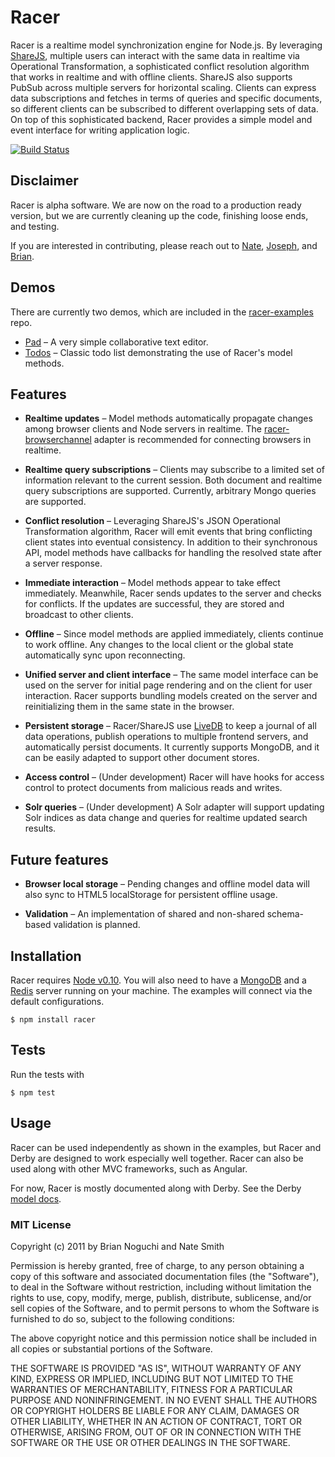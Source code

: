# Racer

Racer is a realtime model synchronization engine for Node.js. By leveraging [ShareJS](http://sharejs.org/), multiple users can interact with the same data in realtime via Operational Transformation, a sophisticated conflict resolution algorithm that works in realtime and with offline clients. ShareJS also supports PubSub across multiple servers for horizontal scaling. Clients can express data subscriptions and fetches in terms of queries and specific documents, so different clients can be subscribed to different overlapping sets of data. On top of this sophisticated backend, Racer provides a simple model and event interface for writing application logic.

[![Build Status](https://travis-ci.org/derbyjs/racer.svg)](https://travis-ci.org/derbyjs/racer)

## Disclaimer

Racer is alpha software. We are now on the road to a production ready version, but we are currently cleaning up the code, finishing loose ends, and testing.

If you are interested in contributing, please reach out to [Nate](https://github.com/nateps), [Joseph](https://github.com/josephg), and [Brian](https://github.com/bnoguchi).

## Demos

There are currently two demos, which are included in the [racer-examples](https://github.com/derbyjs/racer-examples) repo.

  * [Pad](https://github.com/derbyjs/racer-examples/tree/master/pad) &ndash; A very simple collaborative text editor.
  * [Todos](https://github.com/derbyjs/racer-examples/tree/master/todos) &ndash; Classic todo list demonstrating the use of Racer's model methods.

## Features

  * **Realtime updates** &ndash; Model methods automatically propagate changes among browser clients and Node servers in realtime. The [racer-browserchannel](https://github.com/codeparty/racer-browserchannel) adapter is recommended for connecting browsers in realtime.

  * **Realtime query subscriptions** &ndash; Clients may subscribe to a limited set of information relevant to the current session. Both document and realtime query subscriptions are supported. Currently, arbitrary Mongo queries are supported.

  * **Conflict resolution** &ndash; Leveraging ShareJS's JSON Operational Transformation algorithm, Racer will emit events that bring conflicting client states into eventual consistency. In addition to their synchronous API, model methods have callbacks for handling the resolved state after a server response.

  * **Immediate interaction** &ndash; Model methods appear to take effect immediately. Meanwhile, Racer sends updates to the server and checks for conflicts. If the updates are successful, they are stored and broadcast to other clients.

  * **Offline** &ndash; Since model methods are applied immediately, clients continue to work offline. Any changes to the local client or the global state automatically sync upon reconnecting.

  * **Unified server and client interface** &ndash; The same model interface can be used on the server for initial page rendering and on the client for user interaction. Racer supports bundling models created on the server and reinitializing them in the same state in the browser.

  * **Persistent storage** &ndash; Racer/ShareJS use [LiveDB](https://github.com/josephg/livedb) to keep a journal of all data operations, publish operations to multiple frontend servers, and automatically persist documents. It currently supports MongoDB, and it can be easily adapted to support other document stores.

  * **Access control** &ndash; (Under development) Racer will have hooks for access control to protect documents from malicious reads and writes.

  * **Solr queries** &ndash; (Under development) A Solr adapter will support updating Solr indices as data change and queries for realtime updated search results.


## Future features

  * **Browser local storage** &ndash; Pending changes and offline model data will also sync to HTML5 localStorage for persistent offline usage.

  * **Validation** &ndash; An implementation of shared and non-shared schema-based validation is planned.


## Installation

Racer requires [Node v0.10](http://nodejs.org/). You will also need to have a [MongoDB](http://docs.mongodb.org/manual/installation/) and a [Redis](http://redis.io/download) server running on your machine. The examples will connect via the default configurations.

```
$ npm install racer
```

## Tests

Run the tests with

```
$ npm test
```

## Usage

Racer can be used independently as shown in the examples, but Racer and Derby are designed to work especially well together. Racer can also be used along with other MVC frameworks, such as Angular.

For now, Racer is mostly documented along with Derby. See the Derby [model docs](http://derbyjs.com/docs/derby-0.6/models).

### MIT License
Copyright (c) 2011 by Brian Noguchi and Nate Smith

Permission is hereby granted, free of charge, to any person obtaining a copy
of this software and associated documentation files (the "Software"), to deal
in the Software without restriction, including without limitation the rights
to use, copy, modify, merge, publish, distribute, sublicense, and/or sell
copies of the Software, and to permit persons to whom the Software is
furnished to do so, subject to the following conditions:

The above copyright notice and this permission notice shall be included in
all copies or substantial portions of the Software.

THE SOFTWARE IS PROVIDED "AS IS", WITHOUT WARRANTY OF ANY KIND, EXPRESS OR
IMPLIED, INCLUDING BUT NOT LIMITED TO THE WARRANTIES OF MERCHANTABILITY,
FITNESS FOR A PARTICULAR PURPOSE AND NONINFRINGEMENT. IN NO EVENT SHALL THE
AUTHORS OR COPYRIGHT HOLDERS BE LIABLE FOR ANY CLAIM, DAMAGES OR OTHER
LIABILITY, WHETHER IN AN ACTION OF CONTRACT, TORT OR OTHERWISE, ARISING FROM,
OUT OF OR IN CONNECTION WITH THE SOFTWARE OR THE USE OR OTHER DEALINGS IN
THE SOFTWARE.
